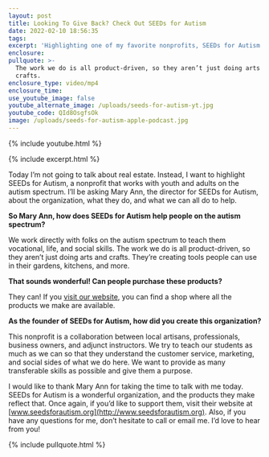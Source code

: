 ```yaml
---
layout: post
title: Looking To Give Back? Check Out SEEDs for Autism
date: 2022-02-10 18:56:35
tags:
excerpt: 'Highlighting one of my favorite nonprofits, SEEDs for Autism. '
enclosure:
pullquote: >-
  The work we do is all product-driven, so they aren’t just doing arts and
  crafts.
enclosure_type: video/mp4
enclosure_time:
use_youtube_image: false
youtube_alternate_image: /uploads/seeds-for-autism-yt.jpg
youtube_code: QId8OsgfsOk
image: /uploads/seeds-for-autism-apple-podcast.jpg
---
```

{% include youtube.html %}

{% include excerpt.html %}

Today I’m not going to talk about real estate. Instead, I want to highlight SEEDs for Autism, a nonprofit that works with youth and adults on the autism spectrum. I’ll be asking Mary Ann, the director for SEEDs for Autism, about the organization, what they do, and what we can all do to help.&nbsp;

**So Mary Ann, how does SEEDs for Autism help people on the autism spectrum?**

We work directly with folks on the autism spectrum to teach them vocational, life, and social skills. The work we do is all product-driven, so they aren’t just doing arts and crafts. They’re creating tools people can use in their gardens, kitchens, and more.&nbsp;

**That sounds wonderful\! Can people purchase these products?**

They can\! If you [visit our website](https://www.seedsforautism.org/), you can find a shop where all the products we make are available.&nbsp;

**As the founder of SEEDs for Autism, how did you create this organization?**

This nonprofit is a collaboration between local artisans, professionals, business owners, and adjunct instructors. We try to teach our students as much as we can so that they understand the customer service, marketing, and social sides of what we do here. We want to provide as many transferable skills as possible and give them a purpose.&nbsp;

I would like to thank Mary Ann for taking the time to talk with me today. SEEDs for Autism is a wonderful organization, and the products they make reflect that. Once again, if you’d like to support them, visit their website at [www.seedsforautism.org](http://www.seedsforautism.org). Also, if you have any questions for me, don’t hesitate to call or email me. I’d love to hear from you\!

{% include pullquote.html %}
